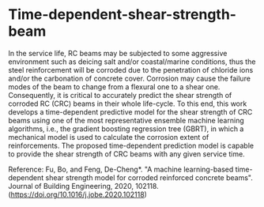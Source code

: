 # Time-dependent-shear-strength-beam
In the service life, RC beams may be subjected to some aggressive environment such as deicing salt and/or coastal/marine conditions, thus the steel reinforcement will be corroded due to the penetration of chloride ions and/or the carbonation of concrete cover. Corrosion may cause the failure modes of the beam to change from a flexural one to a shear one. Consequently, it is critical to accurately predict the shear strength of corroded RC (CRC) beams in their whole life-cycle. To this end, this work develops a time-dependent predictive model for the shear strength of CRC beams using one of the most representative ensemble machine learning algorithms, i.e., the gradient boosting regression tree (GBRT), in which a mechanical model is used to calculate the corrosion extent of reinforcements. The proposed time-dependent prediction model is capable to provide the shear strength of CRC beams with any given service time.

Reference:
Fu, Bo, and Feng, De-Cheng*. "A machine learning-based time-dependent shear strength model for corroded reinforced concrete beams". Journal of Building Engineering, 2020, 102118.
(https://doi.org/10.1016/j.jobe.2020.102118)
